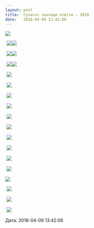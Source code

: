 ```yaml
---
layout: post
title:  Сучасні заклади освіти – 2018
date:   2018-04-09 13:42:06
---
```

![](/assets/tiger-1523269145.png)

 ![](/assets/tiger-1523269895.jpg)![](/assets/tiger-1523269917.jpg)

 ![](/assets/tiger-1523269938.jpg)![](/assets/tiger-1523269972.jpg)

 ![](/assets/tiger-1523269998.jpg)![](/assets/tiger-1523270025.jpg)

 ![](/assets/tiger-1523270046.jpg)

 ![](/assets/tiger-1523270069.jpg)

 ![](/assets/tiger-1523270096.jpg)

 ![](/assets/tiger-1523270128.jpg)

 ![](/assets/tiger-1523270153.jpg)

 ![](/assets/tiger-1523270188.jpg)

 ![](/assets/tiger-1523270217.jpg)

 ![](/assets/tiger-1523270243.jpg)

 ![](/assets/tiger-1523270265.jpg)

 ![](/assets/tiger-1523270288.jpg)

![](/assets/tiger-1523270313.jpg)

 ![](/assets/tiger-1523270346.jpg)

 ![](/assets/tiger-1523270371.jpg)

 ![](/assets/tiger-1523270391.jpg)

  
Дата: 2018-04-09 13:42:06